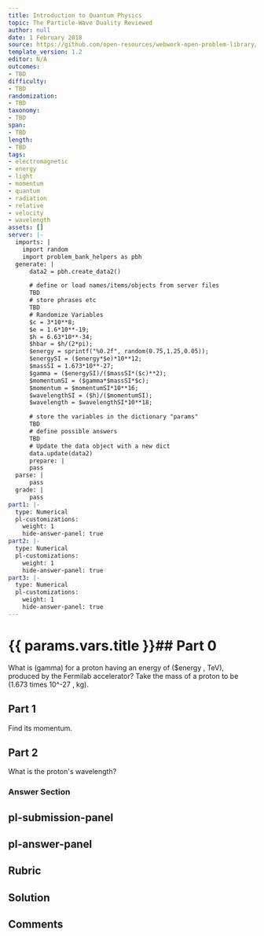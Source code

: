 ```yaml
---
title: Introduction to Quantum Physics
topic: The Particle-Wave Duality Reviewed
author: null
date: 1 February 2018
source: https://github.com/open-resources/webwork-open-problem-library/tree/master/Contrib/BrockPhysics/College_Physics_Urone/29.Introduction_to_Quantum_Physics/29-08.The_Particle_Wave_Duality_Reviewed/NU_U17_29_08_007.pg
template_version: 1.2
editor: N/A
outcomes:
- TBD
difficulty:
- TBD
randomization:
- TBD
taxonomy:
- TBD
span:
- TBD
length:
- TBD
tags:
- electromagnetic
- energy
- light
- momentum
- quantum
- radiation
- relative
- velocity
- wavelength
assets: []
server: |-
  imports: |
    import random
    import problem_bank_helpers as pbh
  generate: |
      data2 = pbh.create_data2()

      # define or load names/items/objects from server files
      TBD
      # store phrases etc
      TBD
      # Randomize Variables
      $c = 3*10**8;
      $e = 1.6*10**-19;
      $h = 6.63*10**-34;
      $hbar = $h/(2*pi);
      $energy = sprintf("%0.2f", random(0.75,1.25,0.05));
      $energySI = ($energy*$e)*10**12;
      $massSI = 1.673*10**-27;
      $gamma = ($energySI)/($massSI*($c)**2);
      $momentumSI = ($gamma*$massSI*$c);
      $momentum = $momentumSI*10**16;
      $wavelengthSI = ($h)/($momentumSI);
      $wavelength = $wavelengthSI*10**18;

      # store the variables in the dictionary "params"
      TBD
      # define possible answers
      TBD
      # Update the data object with a new dict
      data.update(data2)
      prepare: |
      pass
  parse: |
      pass
  grade: |
      pass
part1: |-
  type: Numerical
  pl-customizations:
    weight: 1
    hide-answer-panel: true
part2: |-
  type: Numerical
  pl-customizations:
    weight: 1
    hide-answer-panel: true
part3: |-
  type: Numerical
  pl-customizations:
    weight: 1
    hide-answer-panel: true
---
```


# {{ params.vars.title }}## Part 0 
What is (gamma) for a proton having an energy of ($energy , TeV), produced by the Fermilab accelerator? Take the mass of a proton to be (1.673 times 10^-27 , kg). 
## Part 1 
Find its momentum. 
## Part 2 
What is the proton's wavelength? 


### Answer Section 


## pl-submission-panel 


## pl-answer-panel 


## Rubric 


## Solution 


## Comments 


